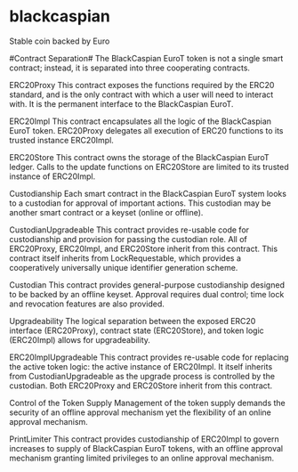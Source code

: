 # blackcaspian

Stable coin backed by Euro

#Contract Separation#
The BlackCaspian EuroT token is not a single smart contract; instead, it is separated into three cooperating contracts.

ERC20Proxy
This contract exposes the functions required by the ERC20 standard, and is the only contract with which a user will need to interact with. It is the permanent interface to the BlackCaspian EuroT.

ERC20Impl
This contract encapsulates all the logic of the BlackCaspian EuroT token. ERC20Proxy delegates all execution of ERC20 functions to its trusted instance ERC20Impl.

ERC20Store
This contract owns the storage of the BlackCaspian EuroT ledger. Calls to the update functions on ERC20Store are limited to its trusted instance of ERC20Impl.

Custodianship
Each smart contract in the BlackCaspian EuroT system looks to a custodian for approval of important actions. This custodian may be another smart contract or a keyset (online or offline).

CustodianUpgradeable
This contract provides re-usable code for custodianship and provision for passing the custodian role. All of ERC20Proxy, ERC20Impl, and ERC20Store inherit from this contract. This contract itself inherits from LockRequestable, which provides a cooperatively universally unique identifier generation scheme.

Custodian
This contract provides general-purpose custodianship designed to be backed by an offline keyset. Approval requires dual control; time lock and revocation features are also provided.

Upgradeability
The logical separation between the exposed ERC20 interface (ERC20Proxy), contract state (ERC20Store), and token logic (ERC20Impl) allows for upgradeability.

ERC20ImplUpgradeable
This contract provides re-usable code for replacing the active token logic: the active instance of ERC20Impl. It itself inherits from CustodianUpgradeable as the upgrade process is controlled by the custodian. Both ERC20Proxy and ERC20Store inherit from this contract.

Control of the Token Supply
Management of the token supply demands the security of an offline approval mechanism yet the flexibility of an online approval mechanism.

PrintLimiter
This contract provides custodianship of ERC20Impl to govern increases to supply of BlackCaspian EuroT tokens, with an offline approval mechanism granting limited privileges to an online approval mechanism.
